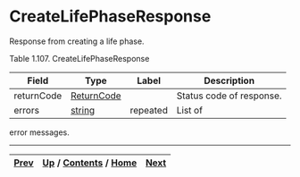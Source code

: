 # CreateLifePhaseResponse

Response from creating a life phase.

Table 1.107. CreateLifePhaseResponse

Field| Type| Label| Description  
---|---|---|---  
returnCode| [ReturnCode](ch01s04s04.md "Return Code")|  | Status code of response.  
errors| [string](ch01s11.md "gRPC Scalar Value Types")| repeated| List of
error messages.  
  
  

* * *

[Prev](ch01s06s09.md) | [Up](ch01s06s09.md) / [Contents](index.md) / [Home](../../index.htm)|  [Next](ch01s06s09s03.md)  
---|---|---

